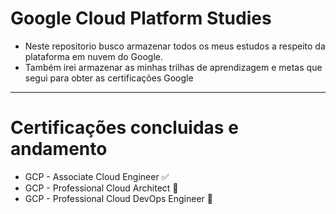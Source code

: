 # Google Cloud Platform Studies
* Neste repositorio busco armazenar todos os meus estudos a respeito da plataforma em nuvem do Google.
* Também irei armazenar as minhas trilhas de aprendizagem e metas que segui para obter as certificações Google
-----
# Certificações concluidas e andamento
* GCP - Associate Cloud Engineer :white_check_mark:
* GCP - Professional Cloud Architect :dart:
* GCP - Professional Cloud DevOps Engineer :dart:
